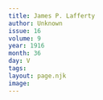 ```yaml
---
title: James P. Lafferty
author: Unknown
issue: 16
volume: 9
year: 1916
month: 36
day: V
tags:
layout: page.njk
image:
---
```


